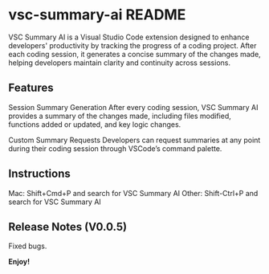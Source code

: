 # vsc-summary-ai README

VSC Summary AI is a Visual Studio Code extension designed to enhance developers' productivity by tracking the progress of a coding project. After each coding session, it generates a concise summary of the changes made, helping developers maintain clarity and continuity across sessions.

## Features

Session Summary Generation
 After every coding session, VSC Summary AI provides a summary of the changes made, including files modified, functions added or updated, and key logic changes.

Custom Summary Requests
 Developers can request summaries at any point during their coding session through VSCode’s command palette.

## Instructions

Mac: Shift+Cmd+P and search for VSC Summary AI
Other: Shift-Ctrl+P and search for VSC Summary AI

## Release Notes (V0.0.5)

Fixed bugs.

**Enjoy!**
